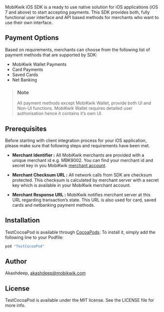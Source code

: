 MobiKwik iOS SDK is a ready to use native solution for iOS applications (iOS 7 and above) to start accepting payments. This SDK provides both, fully functional user interface and API based methods for merchants who want to use their own interface.


## Payment Options
Based on requirements, merchants can choose from the following list of payment methods that are supported by SDK:
- MobiKwik Wallet Payments
- Card Payments
- Saved Cards
- Net Banking

>### Note
> All payment methods except MobiKwik Wallet, provide both UI and Non-UI functions. MobiKwik Wallet requires detailed user authorisation hence it contains it’s own UI.


## Prerequisites
Before starting with client integration process for your iOS application, please make sure that following steps and requirements have been met.
- **Merchant Identifier :** All MobiKwik merchants are provided with a unique merchant id e.g. MBK9002. You can find your merchant id and secret key in you MobiKwik [merchant account](https://wallet.mobikwik.com).
 
- **Merchant Checksum URL :** All network calls from SDK are checksum protected. This checksum is calculated by merchant server with a secret key which is available in your MobiKwik merchant account.

- **Merchant Response URL :** MobiKwik notifies merchant server at this URL regarding transaction’s state. This URL is also used for card, saved cards and netbanking payment methods.


## Installation

TestCocoaPod is available through [CocoaPods](http://cocoapods.org). To install
it, simply add the following line to your Podfile:

```ruby
pod "TestCocoaPod"
```

## Author

Akashdeep, akashdeep@mobikwik.com

## License

TestCocoaPod is available under the MIT license. See the LICENSE file for more info.
